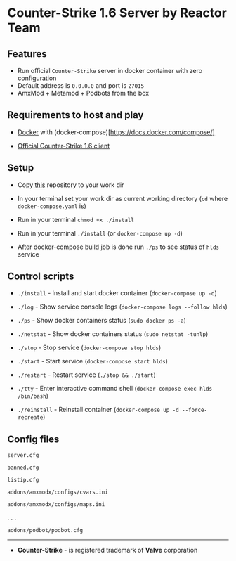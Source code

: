 # Counter-Strike 1.6 Server by Reactor Team

## Features

* Run official `Counter-Strike` server in docker container with zero configuration
* Default address is `0.0.0.0` and port is `27015`
* AmxMod + Metamod + Podbots from the box

## Requirements to host and play

* [Docker](https://docs.docker.com/engine/install/ubuntu/) with (docker-compose)[https://docs.docker.com/compose/]

* [Official Counter-Strike 1.6 client](https://store.steampowered.com/app/10/CounterStrike/)

## Setup

* Copy [this](https://github.com/alexnd/cs16server) repository to your work dir

* In your terminal set your work dir as current working directory (`cd` where `docker-compose.yaml` is)

* Run in your terminal `chmod +x ./install`

* Run in your terminal `./install` (or `docker-compose up -d`)

* After docker-compose build job is done run `./ps` to see status of `hlds` service

## Control scripts

* `./install` - Install and start docker container (`docker-compose up -d`)

* `./log` - Show service console logs (`docker-compose logs --follow hlds`)

* `./ps` - Show docker containers status (`sudo docker ps -a`)

* `./netstat` - Show docker containers status (`sudo netstat -tunlp`)

* `./stop` - Stop service (`docker-compose stop hlds`)

* `./start` - Start service (`docker-compose start hlds`)

* `./restart` - Restart service (`./stop && ./start`)

* `./tty` - Enter interactive command shell (`docker-compose exec hlds /bin/bash`)

* `./reinstall` - Reinstall container (`docker-compose up -d --force-recreate`)


## Config files

`server.cfg`

`banned.cfg`

`listip.cfg`

`addons/amxmodx/configs/cvars.ini`

`addons/amxmodx/configs/maps.ini`

. . .

`addons/podbot/podbot.cfg`

---

* **Counter-Strike** - is registered trademark of **Valve** corporation
